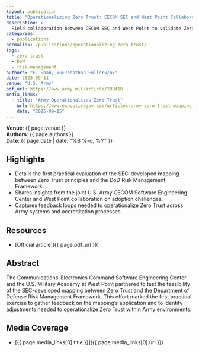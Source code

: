 ```yaml
---
layout: publication
title: "Operationalizing Zero Trust: CECOM SEC and West Point Collaborate"
description: >
  Field collaboration between CECOM SEC and West Point to validate Zero Trust mappings to the DoD Risk Management Framework.
categories:
  - publications
permalink: /publications/operationalizing-zero-trust/
tags:
  - zero-trust
  - DoW
  - risk-management
authors: "F. Shah, <u>Jonathan Fuller</u>"
date: 2025-09-11
venue: "U.S. Army"
pdf_url: https://www.army.mil/article/288418
media_links:
  - title: "Army Operationalizes Zero Trust"
    url: https://www.executivegov.com/articles/army-zero-trust-mapping-cecom-sec-west-point
    date: "2025-09-15"
---
```


**Venue**: {{ page.venue }}  
**Authors**: {{ page.authors }}  
**Date**: {{ page.date | date: "%B %-d, %Y" }}

## Highlights

- Details the first practical evaluation of the SEC-developed mapping between Zero Trust principles and the DoD Risk Management Framework.
- Shares insights from the joint U.S. Army CECOM Software Engineering Center and West Point collaboration on adoption challenges.
- Captures feedback loops needed to operationalize Zero Trust across Army systems and accreditation processes.

## Resources

- [Official article]({{ page.pdf_url }})

## Abstract

The Communications-Electronics Command Software Engineering Center and the U.S. Military Academy at West Point partnered to test the feasibility of the SEC-developed mapping between Zero Trust and the Department of Defense Risk Management Framework. This effort marked the first practical exercise to gather feedback on the mapping’s application and to identify adjustments needed to operationalize Zero Trust within Army environments.

## Media Coverage

- [{{ page.media_links[0].title }}]({{ page.media_links[0].url }})
